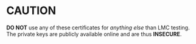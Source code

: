 # CAUTION

**DO NOT** use any of these certificates for _anything else_ than LMC testing. The private keys are publicly available online and are thus **INSECURE**.

